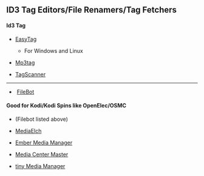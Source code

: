 ## ID3 Tag Editors/File Renamers/Tag Fetchers

#### Id3 Tag

-	[]()  [EasyTag](https://wiki.gnome.org/Apps/EasyTAG)
	- For Windows and Linux

-	[Mp3tag](http://www.mp3tag.de/en/)


-	[TagScanner](http://www.xdlab.ru/en/)

---

- ![]() [FileBot](http://www.filebot.net/)

#### Good for Kodi/Kodi Spins like OpenElec/OSMC

-	(Filebot listed above)

- [MediaElch](http://www.kvibes.de/en/mediaelch/)

-   [Ember Media Manager]()

-   [Media Center Master](http://www.mediacentermaster.com)

-   [tiny Media Manager](http://www.tinymediamanager.org)
